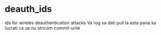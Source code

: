 # deauth_ids
ids for wireles deauthentication attacks
Va rog sa dati pull la asta pana sa lucrati ca sa nu stricam commit-urile 
